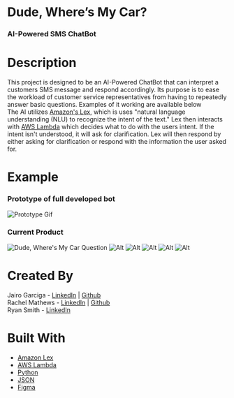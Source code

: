 # Dude, Where’s My Car?

### AI-Powered SMS ChatBot

# Description
This project is designed to be an AI-Powered ChatBot that can interpret a customers SMS message and respond accordingly. Its purpose is to ease the workload of customer service representatives from having to repeatedly answer basic questions. Examples of it working are available below<br/>
The AI utilizes [Amazon's Lex](https://aws.amazon.com/lex/), which is uses "natural language understanding (NLU) to recognize the intent of the text." Lex then interacts with [AWS Lambda](https://aws.amazon.com/lambda/) which decides what to do with the users intent. If the intent isn't understood, it will ask for clarification. Lex will then respond by either asking for clarification or respond with the information the user asked for.

# Example
### Prototype of full developed bot
![Prototype Gif](https://github.com/rpsmith77/ShellHacks2021/blob/main/Prototype/2021-09-25%2022-50-29_1_4.gif)
### Current Product
![Dude, Where's My Car Question](https://github.com/rpsmith77/ShellHacks2021/blob/main/Screenshots/MicrosoftTeams-image%20(1).png)
![Alt](https://github.com/rpsmith77/ShellHacks2021/blob/main/Screenshots/MicrosoftTeams-image%20(4).png)
![Alt](https://github.com/rpsmith77/ShellHacks2021/blob/main/Screenshots/MicrosoftTeams-image%20(3).png)
![Alt](https://github.com/rpsmith77/ShellHacks2021/blob/main/Screenshots/MicrosoftTeams-image%20(5).png)
![Alt](https://github.com/rpsmith77/ShellHacks2021/blob/main/Screenshots/MicrosoftTeams-image%20(6).png)
![Alt](https://github.com/rpsmith77/ShellHacks2021/blob/main/Screenshots/MicrosoftTeams-image%20(7).png)

# Created By
Jairo Garciga - [LinkedIn](https://www.linkedin.com/in/jairo-garciga/) | [Github](https://github.com/Jgar157)<br/>
Rachel Mathews - [LinkedIn](https://www.linkedin.com/in/rachelamatthews/) | [Github](https://github.com/RachelAiko)<br/>
Ryan Smith - [LinkedIn](https://www.linkedin.com/in/ryan--smith/)

# Built With

- [Amazon Lex](https://aws.amazon.com/lex/)
-  [AWS Lambda](https://aws.amazon.com/lambda/)
-  [Python](https://www.python.org/)
- [JSON](https://www.json.org/json-en.html)
- [Figma](https://www.figma.com/)

